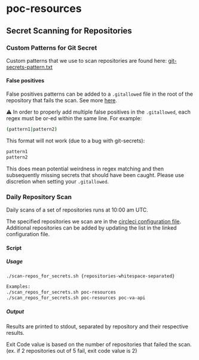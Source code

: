 # poc-resources

## Secret Scanning for Repositories

### Custom Patterns for Git Secret
Custom patterns that we use to scan repositories are found here: [git-secrets-pattern.txt](./git-secrets-pattern.txt)

#### False positives
False positives patterns can be added to a `.gitallowed` file in the root of the repository that fails the scan.
See more [here](https://github.com/awslabs/git-secrets#ignoring-false-positives).

:warning:
In order to properly add multiple false positives in the `.gitallowed`, each regex must be or-ed within the same line. For example: 
```sh
(pattern1|pattern2)
```

This format will not work (due to a bug with git-secrets): 
```sh
pattern1
pattern2
```

This does mean potential weirdness in regex matching and then subsequently missing secrets that should have been caught. Please use discretion when setting your `.gitallowed`.

### Daily Repository Scan
Daily scans of a set of repositories runs at 10:00 am UTC. 

The specified repositories we scan are in the [circleci configuration file](./.circleci/config.yml).
Additional repositories can be added by updating the list in the linked configuration file. 

#### Script
##### Usage
```bash
./scan-repos_for_secrets.sh {repositories-whitespace-separated}

Examples: 
./scan_repos_for_secrets.sh poc-resources
./scan_repos_for_secrets.sh poc-resources poc-va-api
```
##### Output
Results are printed to stdout, separated by repository and their respective results. 

Exit Code value is based on the number of repositories that failed the scan. (ex. if 2 repositories out of 5 fail, exit code value is 2)
